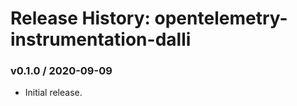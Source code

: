 # Release History: opentelemetry-instrumentation-dalli

### v0.1.0 / 2020-09-09

* Initial release.
